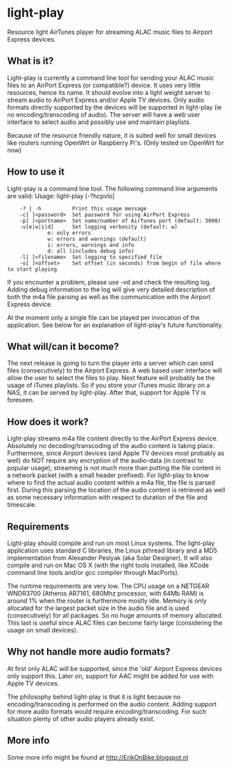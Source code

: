 light-play
==========

Resource light AirTunes player for streaming ALAC music files to Airport Express devices.

What is it?
-----------
Light-play is currently a command line tool for sending your ALAC music files to an AirPort Express (or compatible?) device. It uses very little resources, hence its name. It should evolve into a light weight server to stream audio to AirPort Express and/or Apple TV devices. Only audio formats directly supported by the devices will be supported in light-play (ie no encoding/transcoding of audio). The server will have a web user interface to select audio and possibly use and maintain playlists.

Because of the resource friendly nature, it is suited well for small devices like routers running OpenWrt or Raspberry Pi's. (Only tested on OpenWrt for now)

How to use it
-------------
Light-play is a command line tool. The following command line arguments are valid:
	    Usage: light-play [-?hcpvlo] <url> <filename>
	    
	    -? | -h          Print this usage message
	    -c[ ]<password>  Set password for using AirPort Express
	    -p[ ]<portname>  Set name/number of AirTunes port (default: 5000)
	    -v[e|w|i|d]      Set logging verbosity (default: w)
				 e: only errors
				 w: errors and warnings (default)
				 i: errors, warnings and info
				 d: all (includes debug info)
	    -l[ ]<filename>  Set logging to specified file
	    -o[ ]<offset>    Set offset (in seconds) from begin of file where to start playing

If you encounter a problem, please use -vd and check the resulting log. Adding debug information to the log will give very detailed description of both the m4a file parsing as well as the communication with the Airport Express device.

At the moment only a single file can be played per invocation of the application. See below for an explanation of light-play's future functionality.

What will/can it become?
------------------------
The next release is going to turn the player into a server which can send files (consecutively) to the Airport Express. A web based user interface will allow the user to select the files to play. Next feature will probably be the usage of iTunes playlists. So if you store your iTunes music library on a NAS, it can be served by light-play. After that, support for Apple TV is foreseen.

How does it work?
-----------------
Light-play streams m4a file content directly to the AirPort Express device. Absolutely no decoding/transcoding of the audio content is taking place. Furthermore, since Airport devices (and Apple TV devices most probably as well) do NOT require any encryption of the audio-data (in contrast to popular usage), streaming is not much more than putting the file content in a network packet (with a small header prefixed). For light-play to know where to find the actual audio content within a m4a file, the file is parsed first. During this parsing the location of the audio content is retrieved as well as some necessary information with respect to duration of the file and timescale.

Requirements
------------
Light-play should compile and run on most Linux systems.  The light-play application uses standard C libraries, the Linux pthread library and a MD5 implementation from Alexander Peslyak (aka Solar Designer). It will also compile and run on Mac OS X (with the right tools installed, like XCode command line tools and/or gcc compiler through MacPorts).

The runtime requirements are very low. The CPU usage on a NETGEAR WNDR3700 (Atheros AR7161, 680Mhz processor, with 64Mb RAM) is around 1% when the router is furthermore mostly idle. Memory is only allocated for the largest packet size in the audio file and is used (consecutively) for all packages. So no huge amounts of memory allocated. This last is useful since ALAC files can become fairly large (considering the usage on small devices).

Why not handle more audio formats?
----------------------------------
At first only ALAC will be supported, since the 'old' Airport Express devices only support this. Later on, support for AAC might be added for use with Apple TV devices.

The philosophy behind light-play is that it is light because no encoding/transcoding is performed on the audio content. Adding support for more audio formats would require encoding/transcoding. For such situation plenty of other audio players already exist.

More info
---------
Some more info might be found at http://ErikOnBike.blogspot.nl
